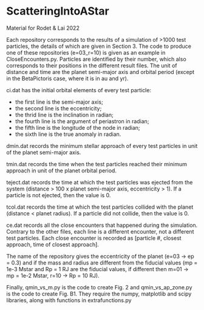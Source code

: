 # ScatteringIntoAStar
Material for Rodet & Lai 2022

Each repository corresponds to the results of a simulation of >1000 test particles, the details of which are given in Section 3. The code to produce one of these repositories (e=03_r=10) is given as an example in CloseEncounters.py. Particles are identified by their number, which also corresponds to their positions in the different result files. The unit of distance and time are the planet semi-major axis and orbital period (except in the BetaPictoris case, where it is in au and yr).

ci.dat has the initial orbital elements of every test particle:
  - the first line is the semi-major axis;
  - the second line is the eccentricity;
  - the thrid line is the inclination in radian;
  - the fourth line is the argument of periastron in radian;
  - the fifth line is the longitude of the node in radian;
  - the sixth line is the true anomaly in radian.

dmin.dat records the minimum stellar approach of every test particles in unit of the planet semi-major axis.

tmin.dat records the time when the test particles reached their minimum approach in unit of the planet orbital period.

teject.dat records the time at which the test particles was ejected from the system (distance > 100 x planet semi-major axis, eccentricity > 1). If a particle is not ejected, then the value is 0.

tcol.dat records the time at which the test particles collided with the planet (distance < planet radius). If a particle did not collide, then the value is 0.

ce.dat records all the close encounters that happened during the simulation. Contrary to the other files, each line is a different encounter, not a different test particles. Each close encounter is recorded as [particle #, closest approach, time of closest approach].  

The name of the repository gives the eccentricity of the planet (e=03 -> ep = 0.3) and if the mass and radius are different from the fiducial values (mp = 1e-3 Mstar and Rp = 1 RJ are the fiducial values, if different then m=01 -> mp = 1e-2 Mstar, r=10 -> Rp = 10 RJ).

Finally, qmin_vs_m.py is the code to create Fig. 2 and qmin_vs_ap_zone.py is the code to create Fig. B1. They require the numpy, matplotlib and scipy libraries, along with functions in extrafunctions.py
